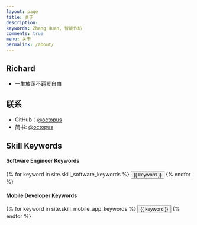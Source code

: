 ```yaml
---
layout: page
title: 关于
description: 
keywords: Zhang Huan, 智能作坊
comments: true
menu: 关于
permalink: /about/
---
```


## Richard

* 一生放荡不羁爱自由

## 联系

* GitHub：[@octopus](https://github.com/octopusy)
* 简书: [@octopus](https://www.jianshu.com/u/aee1aeb16c02)

## Skill Keywords

#### Software Engineer Keywords

<div class="btn-inline">
    {% for keyword in site.skill_software_keywords %}
    <button class="btn btn-outline" type="button">{{ keyword }}</button>
    {% endfor %}
</div>

#### Mobile Developer Keywords

<div class="btn-inline">
    {% for keyword in site.skill_mobile_app_keywords %}
    <button class="btn btn-outline" type="button">{{ keyword }}</button>
    {% endfor %}
</div>

<!--#### Windows Developer Keywords
<div class="btn-inline">
    {% for keyword in site.skill_windows_keywords %}
    <button class="btn btn-outline" type="button">{{ keyword }}</button>
    {% endfor %}
</div>-->
